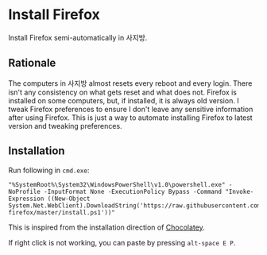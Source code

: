 # Install Firefox

Install Firefox semi-automatically in 사지방.

## Rationale

The computers in 사지방 almost resets every reboot and every login.
There isn't any consistency on what gets reset and what does not.
Firefox is installed on some computers,
but, if installed, it is always old version.
I tweak Firefox preferences to ensure I don't leave any sensitive information after using Firefox.
This is just a way to automate installing Firefox to latest version and tweaking preferences.

## Installation

Run following in `cmd.exe`:

```
"%SystemRoot%\System32\WindowsPowerShell\v1.0\powershell.exe" -NoProfile -InputFormat None -ExecutionPolicy Bypass -Command "Invoke-Expression ((New-Object System.Net.WebClient).DownloadString('https://raw.githubusercontent.com/sru/install-firefox/master/install.ps1'))"
```

This is inspired from the installation direction of [Chocolatey](https://chocolatey.org/).

If right click is not working, you can paste by pressing `alt-space E P`.
